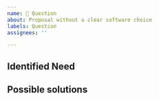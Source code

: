 ```yaml
---
name: 🤔 Question
about: Proposal without a clear software choice
labels: Question
assignees: ''

---
```


<!--
Please use the following format, adding as much context as required
-->

## Identified Need

<!-- Please fill-in -->

## Possible solutions

<!-- Please fill-in -->
